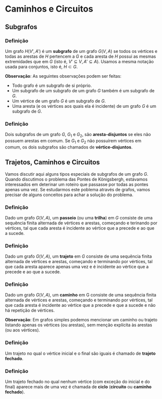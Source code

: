 # Caminhos e Circuitos

## Subgrafos

### Definição

Um grafo $H(V', A')$ é um **subgrafo** de um grafo $G(V, A)$ se todos os vértices e todas as arestas de $H$ pertencem a $G$ e cada aresta de $H$ possui as mesmas extremidades que em $G$ (isto é, $V' \subseteq V, A' \subseteq A)$. Usamos a mesma notação usada para conjuntos, isto é, $H \subset G$.

**Observação**: As seguintes observações podem ser feitas:
* Todo grafo é um subgrafo de si próprio.
* Um subgrafo de um subgrafo de um grafo $G$ também é um subgrafo de $G$.
* Um vértice de um grafo $G$ é um subgrafo de $G$.
* Uma aresta (e os vértices aos quais ela é incidente) de um grafo $G$ é um subgrafo de $G$.

### Definição

Dois subgrafos de um grafo $G$, $G_{1}$ e $G_{2}$, são **aresta-disjuntos** se eles não possuem arestas em comum. Se $G_{1}$ e $G_{2}$ não possuírem vértices em comum, os dois subgrafos são chamados de **vértice-disjuntos**.

## Trajetos, Caminhos e Circuitos

Vamos discutir aqui alguns tipos especiais de subgrafos de um grafo $G$. Quando discutimos o problema das Pontes de Königsbergh, estávamos interessados em deterinar um roteiro que passasse por todas as pontes apenas uma vez. Se estudarmos este poblema através de grafos, vamos precisar de alguns conceitos para achar a solução do problema.

### Definição

Dado um grafo $G(V, A)$, um **passeio** (ou uma **trilha**) em $G$ consiste de uma sequência finita alternada de vértices e arestas, começando e terinando por vértices, tal que cada aresta é incidente ao vértice que a precede e ao que a sucede.

### Definição

Dado um grafo $G(V, A)$, um **trajeto** em $G$ consiste de uma sequência finita alternada de vértices e arestas, começando e terminando por vértices, tal que cada aresta aparece apenas uma vez e é incidente ao vértice que a precede e ao que a sucede.

### Definição

Dado um grafo $G(V, A)$, um **caminho** em G consiste de uma sequência finita alternada de vértices e arestas, começando e terminando por vértices, tal que cada aresta é incidente ao vértice que a precede e que a sucede e não há repetição de vértices.

**Observação**: Em grafos simples podemos mencionar um caminho ou trajeto listando apenas os vértices (ou arestas), sem menção explícita às arestas (ou aos vértices).

### Definição

Um trajeto no qual o vértice inicial e o final são iguais é chamado de **trajeto fechado**.

### Definição

Um trajeto fechado no qual nenhum vértice (com exceção do inicial e do final) aparece mais de uma vez é chamada de **ciclo** (**circuito** ou **caminho fechado**).